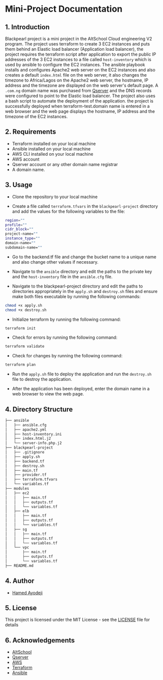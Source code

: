 # Mini-Project Documentation

## 1. Introduction

Blackpearl project is a mini project in the AltSchool Cloud engineering V2 program. The project uses terraform to create 3 EC2 instances and puts them behind an Elastic load balancer (Application load balancer), the project requires the terraform script after application to export the public IP addresses of the 3 EC2 instances to a file called `host-inventory` which is used by ansible to configure the EC2 instances. The ansible playbook installs and configures Apache2 web server on the EC2 instances and also creates a default `index.html` file on the web server, it also changes the timezone to Africa/Lagos on the Apache2 web server, the hostname, IP address and the timezone are displayed on the web server's default page. A `.com.ng` domain name was purchased from [Qserver](https://www.qservers.net) and the DNS records were configured to point to the Elastic load balancer. The project also uses a bash script to automate the deployment of the application.
the project is successfully deployed when terraform-test.domain name is entered in a web browser and the web page displays the hostname, IP address and the timezone of the EC2 instances.

## 2. Requirements

- Terraform installed on your local machine
- Ansible installed on your local machine
- AWS CLI installed on your local machine
- AWS account
- Qserver account or any other domain name registrar
- A domain name.

## 3. Usage

- Clone the repository to your local machine

- Create a file called `terraform.tfvars` in the `blackpearl-project` directory and add the values for the following variables to the file:

```bash
region=""
profile=""
cidr_block=""
project-name=""
instance_type=""
domain-name=""
subdomain-name=""
```

- Go to the backend.tf file and change the bucket name to a unique name and also change other values if necessary.

- Navigate to the `ansible` directory and edit the paths to the private key and the `host-inventory` file in the `ansible.cfg` file.

- Navigate to the blackpearl-project directory and edit the paths to directories appropriately in the `apply.sh` and `destroy.sh` files and ensure make both files executable by running the following commands:

```bash
chmod +x apply.sh
chmod +x destroy.sh
```

- Initialize terraform by running the following command:

```bash
terraform init
```

- Check for errors by running the following command:

```bash
terraform validate
```

- Check for changes by running the following command:

```bash
terraform plan
```

- Run the `apply.sh` file to deploy the application and run the `destroy.sh` file to destroy the application.

- After the application has been deployed, enter the domain name in a web browser to view the web page.

## 4. Directory Structure

```bash
├── ansible
│   ├── ansible.cfg
│   ├── apache2.yml
│   ├── host-inventory.ini
│   ├── index.html.j2
│   └── server-info.php.j2
├── blackpearl-project
│   ├── .gitignore
│   ├── apply.sh
│   ├── backend.tf
│   ├── destroy.sh
│   ├── main.tf
│   ├── provider.tf
│   ├── terraform.tfvars
│   └── variables.tf
├── modules
│   ├── ec2
│   │   ├── main.tf
│   │   ├── outputs.tf
│   │   └── variables.tf
│   ├── elb 
│   │   ├── main.tf
│   │   ├── outputs.tf
│   │   └── variables.tf
│   ├── sg 
│   │   ├── main.tf
│   │   ├── outputs.tf
│   │   └── variables.tf
│   └── vpc
│       ├── main.tf
│       ├── outputs.tf
│       └── variables.tf
├── README.md
```

## 4. Author

- [Hamed Ayodeji](https://github.com/Hamed-Ayodeji)

## 5. License

This project is licensed under the MIT License - see the [LICENSE](LICENSE) file for details

## 6. Acknowledgements

- [AltSchool](thealtschool.com)
- [Qserver](https://www.qservers.net)
- [AWS](https://aws.amazon.com)
- [Terraform](https://www.terraform.io)
- [Ansible](https://www.ansible.com)
